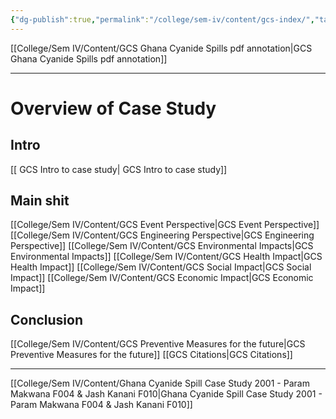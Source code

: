 ```yaml
---
{"dg-publish":true,"permalink":"/college/sem-iv/content/gcs-index/","tags":["Case_Study","EVS"]}
---
```



[[College/Sem IV/Content/GCS Ghana Cyanide Spills pdf annotation\|GCS Ghana Cyanide Spills pdf annotation]]

___

# Overview of Case Study
## Intro
[[ GCS Intro to case study\| GCS Intro to case study]]


## Main shit

[[College/Sem IV/Content/GCS Event Perspective\|GCS Event Perspective]]
[[College/Sem IV/Content/GCS Engineering Perspective\|GCS Engineering Perspective]]
[[College/Sem IV/Content/GCS Environmental Impacts\|GCS Environmental Impacts]]
[[College/Sem IV/Content/GCS Health Impact\|GCS Health Impact]]
[[College/Sem IV/Content/GCS Social Impact\|GCS Social Impact]]
[[College/Sem IV/Content/GCS Economic Impact\|GCS Economic Impact]]



## Conclusion

[[College/Sem IV/Content/GCS Preventive Measures for the future\|GCS Preventive Measures for the future]]
[[GCS Citations\|GCS Citations]]

___

[[College/Sem IV/Content/Ghana Cyanide Spill Case Study 2001 - Param Makwana F004 & Jash Kanani F010\|Ghana Cyanide Spill Case Study 2001 - Param Makwana F004 & Jash Kanani F010]]

